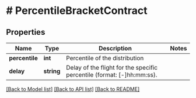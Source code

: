 # # PercentileBracketContract

## Properties

Name | Type | Description | Notes
------------ | ------------- | ------------- | -------------
**percentile** | **int** | Percentile of the distribution |
**delay** | **string** | Delay of the flight for the specific percentile (format: [-]hh:mm:ss). |

[[Back to Model list]](../../README.md#models) [[Back to API list]](../../README.md#endpoints) [[Back to README]](../../README.md)
